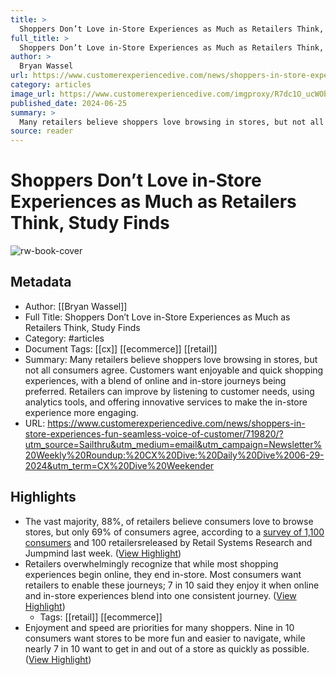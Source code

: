 ```yaml
---
title: >
  Shoppers Don’t Love in-Store Experiences as Much as Retailers Think, Study Finds
full_title: >
  Shoppers Don’t Love in-Store Experiences as Much as Retailers Think, Study Finds
author: >
  Bryan Wassel
url: https://www.customerexperiencedive.com/news/shoppers-in-store-experiences-fun-seamless-voice-of-customer/719820/?utm_source=Sailthru&utm_medium=email&utm_campaign=Newsletter%20Weekly%20Roundup:%20CX%20Dive:%20Daily%20Dive%2006-29-2024&utm_term=CX%20Dive%20Weekender
category: articles
image_url: https://www.customerexperiencedive.com/imgproxy/R7dc1O_ucWObA_vZJXrMRRLaP4J2n6_CDG2i-Z37_mA/g:ce/rs:fit:770:435/bG9jYWw6Ly8vZGl2ZWltYWdlL0dldHR5SW1hZ2VzLTE2NjcxMzExMjUuanBn.webp
published_date: 2024-06-25
summary: >
  Many retailers believe shoppers love browsing in stores, but not all consumers agree. Customers want enjoyable and quick shopping experiences, with a blend of online and in-store journeys being preferred. Retailers can improve by listening to customer needs, using analytics tools, and offering innovative services to make the in-store experience more engaging.
source: reader
---
```

# Shoppers Don’t Love in-Store Experiences as Much as Retailers Think, Study Finds

![rw-book-cover](https://www.customerexperiencedive.com/imgproxy/R7dc1O_ucWObA_vZJXrMRRLaP4J2n6_CDG2i-Z37_mA/g:ce/rs:fit:770:435/bG9jYWw6Ly8vZGl2ZWltYWdlL0dldHR5SW1hZ2VzLTE2NjcxMzExMjUuanBn.webp)

## Metadata
- Author: [[Bryan Wassel]]
- Full Title: Shoppers Don’t Love in-Store Experiences as Much as Retailers Think, Study Finds
- Category: #articles
- Document Tags: [[cx]] [[ecommerce]] [[retail]] 
- Summary: Many retailers believe shoppers love browsing in stores, but not all consumers agree. Customers want enjoyable and quick shopping experiences, with a blend of online and in-store journeys being preferred. Retailers can improve by listening to customer needs, using analytics tools, and offering innovative services to make the in-store experience more engaging.
- URL: https://www.customerexperiencedive.com/news/shoppers-in-store-experiences-fun-seamless-voice-of-customer/719820/?utm_source=Sailthru&utm_medium=email&utm_campaign=Newsletter%20Weekly%20Roundup:%20CX%20Dive:%20Daily%20Dive%2006-29-2024&utm_term=CX%20Dive%20Weekender

## Highlights
- The vast majority, 88%, of retailers believe consumers love to browse stores, but only 69% of consumers agree, according to a [survey of 1,100 consumers](https://www.jumpmind.com/retail-systems-research-rsr-report/) and 100 retailersreleased by Retail Systems Research and Jumpmind last week. ([View Highlight](https://read.readwise.io/read/01j1mkdbh22v4s3cfwr1v6jv8r))
- Retailers overwhelmingly recognize that while most shopping experiences begin online, they end in-store. Most consumers want retailers to enable these journeys; 7 in 10 said they enjoy it when online and in-store experiences blend into one consistent journey. ([View Highlight](https://read.readwise.io/read/01j1mkd9hch16j4pmnhb2a65hj))
    - Tags: [[retail]] [[ecommerce]] 
- Enjoyment and speed are priorities for many shoppers. Nine in 10 consumers want stores to be more fun and easier to navigate, while nearly 7 in 10 want to get in and out of a store as quickly as possible. ([View Highlight](https://read.readwise.io/read/01j1mkd4mnc5r7k05ggfqjhe5n))



